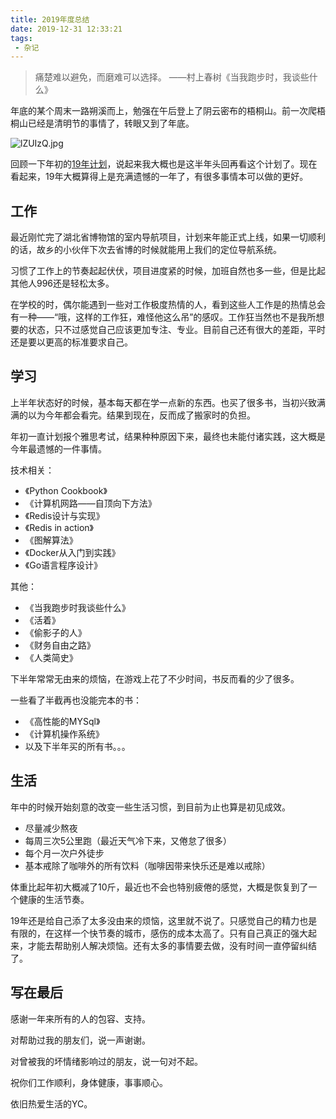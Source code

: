 ```yaml
---
title: 2019年度总结
date: 2019-12-31 12:33:21
tags:
 - 杂记
---
```


> 痛楚难以避免，而磨难可以选择。  ——村上春树《当我跑步时，我谈些什么》
<!-- more -->

年底的某个周末一路朔溪而上，勉强在午后登上了阴云密布的梧桐山。前一次爬梧桐山已经是清明节的事情了，转眼又到了年底。

![lZUIzQ.jpg](https://s2.ax1x.com/2019/12/27/lZUIzQ.jpg)

回顾一下年初的[19年计划](https://huangyongchi.com/2019/08/03/%E6%88%91%E7%9A%842019%E8%AE%A1%E5%88%92/)，说起来我大概也是这半年头回再看这个计划了。现在看起来，19年大概算得上是充满遗憾的一年了，有很多事情本可以做的更好。

## 工作

最近刚忙完了湖北省博物馆的室内导航项目，计划来年能正式上线，如果一切顺利的话，故乡的小伙伴下次去省博的时候就能用上我们的定位导航系统。

习惯了工作上的节奏起起伏伏，项目进度紧的时候，加班自然也多一些，但是比起其他人996还是轻松太多。

在学校的时，偶尔能遇到一些对工作极度热情的人，看到这些人工作是的热情总会有一种——“哦，这样的工作狂，难怪他这么吊”的感叹。工作狂当然也不是我所想要的状态，只不过感觉自己应该更加专注、专业。目前自己还有很大的差距，平时还是要以更高的标准要求自己。

## 学习

上半年状态好的时候，基本每天都在学一点新的东西。也买了很多书，当初兴致满满的以为今年都会看完。结果到现在，反而成了搬家时的负担。

年初一直计划报个雅思考试，结果种种原因下来，最终也未能付诸实践，这大概是今年最遗憾的一件事情。

技术相关：

- 《Python Cookbook》
- 《计算机网路——自顶向下方法》
- 《Redis设计与实现》
- 《Redis in action》
- 《图解算法》
- 《Docker从入门到实践》
- 《Go语言程序设计》

其他：

- 《当我跑步时我谈些什么》
- 《活着》
- 《偷影子的人》
- 《财务自由之路》
- 《人类简史》

下半年常常无由来的烦恼，在游戏上花了不少时间，书反而看的少了很多。

一些看了半截再也没能完本的书：

- 《高性能的MYSql》
- 《计算机操作系统》
- 以及下半年买的所有书。。。

## 生活

年中的时候开始刻意的改变一些生活习惯，到目前为止也算是初见成效。

- 尽量减少熬夜
- 每周三次5公里跑（最近天气冷下来，又倦怠了很多）
- 每个月一次户外徒步
- 基本戒除了咖啡外的所有饮料（咖啡因带来快乐还是难以戒除）

体重比起年初大概减了10斤，最近也不会也特别疲倦的感觉，大概是恢复到了一个健康的生活节奏。

19年还是给自己添了太多没由来的烦恼，这里就不说了。只感觉自己的精力也是有限的，在这样一个快节奏的城市，感伤的成本太高了。只有自己真正的强大起来，才能去帮助别人解决烦恼。还有太多的事情要去做，没有时间一直停留纠结了。

## 写在最后

感谢一年来所有的人的包容、支持。

对帮助过我的朋友们，说一声谢谢。

对曾被我的坏情绪影响过的朋友，说一句对不起。

祝你们工作顺利，身体健康，事事顺心。

依旧热爱生活的YC。
